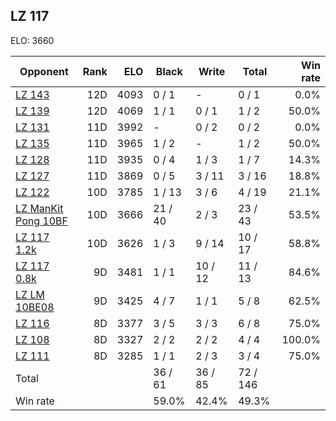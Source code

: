 ## LZ 117 ##

ELO: 3660

Opponent | Rank | ELO | Black | Write | Total | Win rate
---------|-----:|----:|-------|-------|-------|-------:
[LZ 143](LZ%20143.md) | 12D | 4093 | 0 / 1 | - | 0 / 1 | 0.0%
[LZ 139](LZ%20139.md) | 12D | 4069 | 1 / 1 | 0 / 1 | 1 / 2 | 50.0%
[LZ 131](LZ%20131.md) | 11D | 3992 | - | 0 / 2 | 0 / 2 | 0.0%
[LZ 135](LZ%20135.md) | 11D | 3965 | 1 / 2 | - | 1 / 2 | 50.0%
[LZ 128](LZ%20128.md) | 11D | 3935 | 0 / 4 | 1 / 3 | 1 / 7 | 14.3%
[LZ 127](LZ%20127.md) | 11D | 3869 | 0 / 5 | 3 / 11 | 3 / 16 | 18.8%
[LZ 122](LZ%20122.md) | 10D | 3785 | 1 / 13 | 3 / 6 | 4 / 19 | 21.1%
[LZ ManKit Pong 10BF](LZ%20ManKit%20Pong%2010BF.md) | 10D | 3666 | 21 / 40 | 2 / 3 | 23 / 43 | 53.5%
[LZ 117 1.2k](LZ%20117%201.2k.md) | 10D | 3626 | 1 / 3 | 9 / 14 | 10 / 17 | 58.8%
[LZ 117 0.8k](LZ%20117%200.8k.md) | 9D | 3481 | 1 / 1 | 10 / 12 | 11 / 13 | 84.6%
[LZ LM 10BE08](LZ%20LM%2010BE08.md) | 9D | 3425 | 4 / 7 | 1 / 1 | 5 / 8 | 62.5%
[LZ 116](LZ%20116.md) | 8D | 3377 | 3 / 5 | 3 / 3 | 6 / 8 | 75.0%
[LZ 108](LZ%20108.md) | 8D | 3327 | 2 / 2 | 2 / 2 | 4 / 4 | 100.0%
[LZ 111](LZ%20111.md) | 8D | 3285 | 1 / 1 | 2 / 3 | 3 / 4 | 75.0%
Total | | | 36 / 61 | 36 / 85 | 72 / 146 | 
Win rate| | | 59.0% | 42.4% | 49.3% | 

